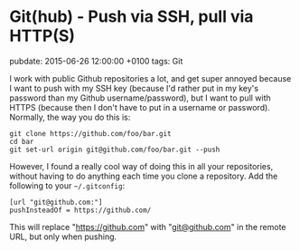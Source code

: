 # Git(hub) - Push via SSH, pull via HTTP(S)
pubdate: 2015-06-26 12:00:00 +0100
tags: Git

I work with public Github repositories a lot, and get super annoyed because I want to push with my SSH key (because I'd rather put in my key's password than my Github username/password), but I want to pull with HTTPS (because then I don't have to put in a username or password). Normally, the way you do this is:

	git clone https://github.com/foo/bar.git
	cd bar
	git set-url origin git@github.com/foo/bar.git --push

However, I found a really cool way of doing this in all your repositories, without having to do anything each time you clone a repository. Add the following to your `~/.gitconfig`:

	[url "git@github.com:"]
	pushInsteadOf = https://github.com/

This will replace "https://github.com" with "git@github.com" in the remote URL, but only when pushing.
